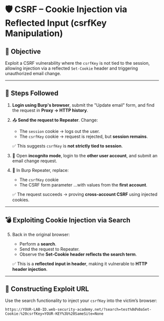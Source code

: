 # 🛡️ CSRF – Cookie Injection via Reflected Input (csrfKey Manipulation)

## 🎯 Objective

Exploit a CSRF vulnerability where the `csrfKey` is not tied to the session, allowing injection via a reflected `Set-Cookie` header and triggering unauthorized email change.

---

## 🧪 Steps Followed

1. **Login using Burp's browser**, submit the "Update email" form, and find the request in **Proxy → HTTP history**.

2. 📤 **Send the request to Repeater**. Change:
   - The `session` cookie → logs out the user.
   - The `csrfKey` cookie → request is rejected, but **session remains**.

   ✅ This suggests `csrfKey` is **not strictly tied to session**.

3. 🔐 Open **incognito mode**, login to the **other user account**, and submit an email change request.

4. 🔁 In Burp Repeater, replace:
   - The `csrfKey` cookie
   - The CSRF form parameter
   ...with values from the **first account**.

   ✅ The request succeeds → proving **cross-account CSRF** using injected cookies.

---

## 💣 Exploiting Cookie Injection via Search

5. Back in the original browser:
   - Perform a **search**.
   - Send the request to Repeater.
   - Observe the **Set-Cookie header reflects the search term**.

   ✅ This is a **reflected input in header**, making it vulnerable to **HTTP header injection**.

---

## 🔗 Constructing Exploit URL

Use the search functionality to inject your `csrfKey` into the victim’s browser:

```text
https://YOUR-LAB-ID.web-security-academy.net/?search=test%0d%0aSet-Cookie:%20csrfKey=YOUR-KEY%3b%20SameSite=None
